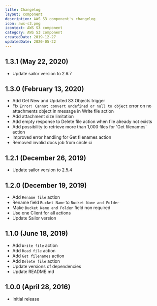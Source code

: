 ```yaml
---
title: Changelog
layout: component
description: AWS S3 component's changelog
icon: aws-s3.png
icontext: AWS S3 component
category: AWS S3 component
createdDate: 2019-12-27
updatedDate: 2020-05-22
---
```


## 1.3.1 (May 22, 2020)

* Update sailor version to 2.6.7

## 1.3.0 (February 13, 2020)


* Add Get New and Updated S3 Objects trigger
* Fix `Error! Cannot convert undefined or null to object` error on no attachments object in message in Write file action
* Add attachment size limitation
* Add empty response to Delete file action when file already not exists
* Add possibility to retrieve more than 1,000 files for 'Get filenames' action
* Improved error handling for Get filenames action
* Removed invalid docs job from circle ci

## 1.2.1 (December 26, 2019)

* Update sailor version to 2.5.4

## 1.2.0 (December 19, 2019)

* Add `Rename file` action
* Rename field `Bucket Name` to `Bucket Name and Folder`
* Make `Bucket Name and Folder` field non required
* Use one Client for all actions
* Update Sailor version

## 1.1.0 (June 18, 2019)

* Add `Write file` action
* Add `Read file` action
* Add `Get filenames` action
* Add `Delete file` action
* Update versions of dependencies
* Update README.md

## 1.0.0 (April 28, 2016)

* Initial release

